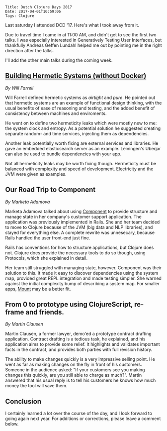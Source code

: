     Title: Dutch Clojure Days 2017
    Date: 2017-04-01T10:59:06
    Tags: Clojure

Last saturday I attended DCD '17.
Here's what I took away from it.

<!-- more -->

Due to travel time I came in at 11:00 AM, and didn't get to see the first two talks. I was especially interested in Generatively Testing User Interfaces, but thankfully Andreas Geffen Lundahl helped me out by pointing me in the right direction after the talks.

I'll add the other main talks during the coming week.

## [Building Hermetic Systems (without Docker)](https://www.slideshare.net/WilliamFarrell7/building-hermetic-systems-without-docker)
_By Will Farrell_

Will Farrell defined hermetic systems as _airtight_ and _pure_.
He pointed out that hermetic systems are an example of functional design thinking, with the usual benefits of ease of reasoning and testing, and the added benefit of consistency between machines and enviroments.

He went on to define two hermeticity leaks which were mostly new to me: the system clock and entropy.
As a potential solution he suggested creating separate random- and time services, injecting them as dependencies.

Another leak potentially worth fixing are external services and libraries. He gave an embedded elasticsearch server as an example.
Leiningen's Uberjar can also be used to bundle dependencies with your app.  

Not all hermeticity leaks may be worth fixing though.
Hermeticity must be balanced with complexity and speed of development.
Electricity and the JVM were given as examples.



## Our Road Trip to Component
_By Marketa Adamova_

Marketa Adamova talked about using [Component](https://github.com/stuartsierra/component) to provide structure and manage state in her company's customer support application.
The application was previously implemented in Rails.
She and her team decided to move to Clojure because of the JVM (big data and NLP libraries), and stayed for everything else.
A complete rewrite was unnesecary, because Rails handled the user front-end just fine.

Rails has conventions for how to structure applications, but Clojure does not.
Clojure does provide the necessary tools to do so though, using Protocols, which she explained in detail.

Her team still struggled with managing state, however.
Component was their solution to this. It made it easy to discover dependencies using the system map, provided great REPL integration and made testing simpler.
She warned against the initial complexity bump of describing a system map.
For smaller apps, [Mount](https://github.com/tolitius/mount) may be a better fit.

<!--
## Using Onyx in anger
_By Simon Belak_

- Data is code/code is data
    - Hammock
- Fast feedback and gradual learning curve by supporting local running -->

## From 0 to prototype using ClojureScript, re-frame and friends.
_By Martin Clausen_

Martin Clausen, a former lawyer, demo'ed a prototype contract drafting application. Contract drafting is a tedious task, he explained, and his application aims to provide some relief. It highlights and validates important facts in the contract, and provides both parties with full revision history.

The ability to make changes quickly is a very impressive selling point.
He went as far as making changes on the fly in front of his customers.
Someone in the audience asked: "If your customers see you making changes this quickly, are you still able to charge as much?".
Martin answered that his usual reply is to tell his customers he knows how much money the tool will save them.


## Conclusion

I certainly learned a lot over the course of the day, and I look forward to going again next year. For additions or corrections, please leave a comment below.
